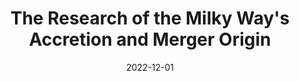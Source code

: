 ---
title: "The Research of the Milky Way&apos;s Accretion and Merger Origin"
collection: publications
permalink: /publication/2022-12-01-The-Research-of-the-Milky-Ways-Accretion-and-Merger-Origin
date: 2022-12-01
venue: 'Progress in Astronomy'
citation: 'Zhang Z J, Zhao G Progress in Astronomy, 2022'
ads_link: 'https://ui.adsabs.harvard.edu/abs/2022PrA....40..506Z'
---